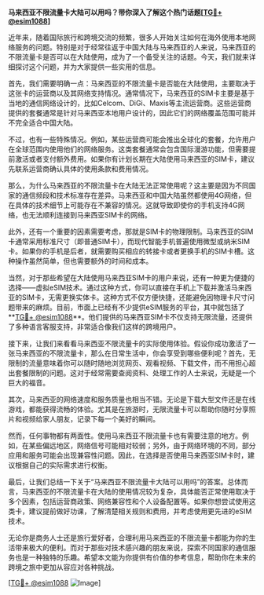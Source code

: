 **马来西亚不限流量卡大陆可以用吗？带你深入了解这个热门话题[[TG💪+ @esim1088](https://t.me/s/esim1088)]**

近年来，随着国际旅行和跨境交流的频繁，很多人开始关注如何在海外使用本地网络服务的问题。特别是对于经常往返于中国大陆与马来西亚的人来说，马来西亚的不限流量卡是否可以在大陆使用，成为了一个备受关注的话题。今天，我们就来详细探讨这个问题，并为大家提供一些实用的信息。

首先，我们需要明确一点：马来西亚的不限流量卡是否能在大陆使用，主要取决于这张卡的运营商以及其网络支持情况。通常情况下，马来西亚的SIM卡主要是基于当地的通信网络设计的，比如Celcom、DiGi、Maxis等主流运营商。这些运营商提供的套餐通常是针对马来西亚本地用户设计的，因此它们的网络覆盖范围可能并不完全适合中国大陆。

不过，也有一些特殊情况。例如，某些运营商可能会推出全球化的套餐，允许用户在全球范围内使用他们的网络服务。这类套餐通常会包含国际漫游功能，但需要提前激活或者支付额外费用。如果你有计划长期在大陆使用马来西亚的SIM卡，建议先联系运营商确认具体的使用条款和费用情况。

那么，为什么马来西亚的不限流量卡在大陆无法正常使用呢？这主要是因为不同国家的通信频段和技术标准存在差异。马来西亚和中国大陆虽然都使用4G网络，但在具体的技术细节上可能存在不兼容的情况。这就导致即使你的手机支持4G网络，也无法顺利连接到马来西亚SIM卡的网络。

此外，还有一个重要的因素需要考虑，那就是SIM卡的物理限制。马来西亚的SIM卡通常采用标准尺寸（即普通SIM卡），而现代智能手机普遍使用微型或纳米SIM卡。如果你的手机是后者，就需要购买相应的转接卡或者更换手机的SIM卡槽。这种操作虽然简单，但也需要额外的时间和成本。

当然，对于那些希望在大陆使用马来西亚SIM卡的用户来说，还有一种更为便捷的选择——虚拟eSIM技术。通过这种方式，你可以直接在手机上下载并激活马来西亚的SIM卡，无需更换实体卡。这种方式不仅方便快捷，还能避免因物理卡尺寸问题带来的麻烦。目前，市面上已经有不少提供eSIM服务的平台，其中就包括了**[TG💪+ @esim1088](https://t.me/s/esim1088)**。他们提供的马来西亚SIM卡不仅支持无限流量，还提供了多种语言客服支持，非常适合像我们这样的跨境用户。

接下来，让我们来看看马来西亚不限流量卡的实际使用体验。假设你成功激活了一张马来西亚的不限流量卡，那么在日常生活中，你会享受到哪些便利呢？首先，无限制的流量意味着你可以随时随地浏览网页、观看视频、下载文件，而不用担心超出套餐限制的问题。这对于经常需要查阅资料、处理工作的人士来说，无疑是一个巨大的福音。

其次，马来西亚的网络速度和服务质量也相当不错。无论是下载大型文件还是在线游戏，都能获得流畅的体验。尤其是在旅游时，无限流量卡可以帮助你随时分享照片和视频给家人朋友，记录下每一个美好的瞬间。

然而，任何事物都有两面性。使用马来西亚不限流量卡也有需要注意的地方。例如，在某些偏远地区，网络信号可能相对较弱；另外，由于网络环境的不同，部分应用和服务可能会出现兼容性问题。因此，在选择是否使用马来西亚SIM卡时，建议根据自己的实际需求进行权衡。

最后，让我们总结一下关于“马来西亚不限流量卡大陆可以用吗”的答案。总体而言，马来西亚的不限流量卡在大陆的使用情况较为复杂，具体能否正常使用取决于多个因素，包括运营商政策、网络兼容性和个人设备配置等。如果你想尝试使用这类卡，建议提前做好功课，了解清楚相关规则和费用，并考虑使用更先进的eSIM技术。

无论你是商务人士还是旅行爱好者，合理利用马来西亚的不限流量卡都能为你的生活带来极大的便利。而对于那些对技术感兴趣的朋友来说，探索不同国家的通信服务也是一种独特的乐趣。希望本文能为你提供有价值的参考信息，帮助你在未来的跨境之旅中更加从容应对各种挑战。

[[TG💪+ @esim1088](https://t.me/s/esim1088) ![Image](https://i.postimg.cc/4NQfJmqS/Snipaste-2025-05-13-00-14-12.png)]